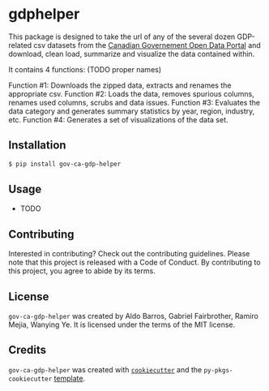 # gdphelper

This package is designed to take the url of any of the several dozen GDP-related csv datasets from the [Canadian Governement Open Data Portal](https://open.canada.ca/en/open-data) and download, clean load, summarize and visualize the data contained within.  

It contains 4 functions:
(TODO proper names)

Function #1: Downloads the zipped data, extracts and renames the appropriate csv.
Function #2: Loads the data, removes spurious columns, renames used columns, scrubs and data issues.
Function #3: Evaluates the data category and generates summary statistics by year, region, industry, etc.
Function #4: Generates a set of visualizations of the data set.

## Installation

```bash
$ pip install gov-ca-gdp-helper
```

## Usage

- TODO

## Contributing

Interested in contributing? Check out the contributing guidelines. Please note that this project is released with a Code of Conduct. By contributing to this project, you agree to abide by its terms.

## License

`gov-ca-gdp-helper` was created by Aldo Barros, Gabriel Fairbrother, Ramiro Mejia, Wanying Ye. It is licensed under the terms of the MIT license.

## Credits

`gov-ca-gdp-helper` was created with [`cookiecutter`](https://cookiecutter.readthedocs.io/en/latest/) and the `py-pkgs-cookiecutter` [template](https://github.com/py-pkgs/py-pkgs-cookiecutter).

